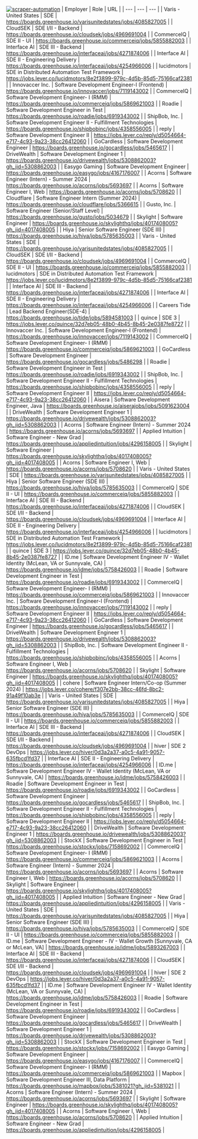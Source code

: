 [![scraper-automation](https://github.com/azad-ali786/Job_Openings/actions/workflows/scraper-automation.yml/badge.svg)](https://github.com/azad-ali786/Job_Openings/actions/workflows/scraper-automation.yml)
| Employer | Role | URL |
| --- | --- | --- |
| Varis - United States | SDE | https://boards.greenhouse.io/varisunitedstates/jobs/4085827005 |
| CloudSEK | SDE I/II - Backend | https://boards.greenhouse.io/cloudsek/jobs/4969691004 |
| CommerceIQ | SDE II - UI | https://boards.greenhouse.io/commerceiq/jobs/5855882003 |
| Interface AI | SDE III - Backend | https://boards.greenhouse.io/interfaceai/jobs/4271874006 |
| Interface AI | SDE II - Engineering Delivery | https://boards.greenhouse.io/interfaceai/jobs/4254966006 |
| lucidmotors | SDE in Distributed Automation Test Framework | https://jobs.lever.co/lucidmotors/8e2f3899-979c-4d5b-85d5-75166caf2381 |
| Innovaccer Inc. | Software Development Engineer-I (Frontend) | https://boards.greenhouse.io/innovaccer/jobs/7119143002 |
| CommerceIQ | Software Development Engineer- I (RMM) | https://boards.greenhouse.io/commerceiq/jobs/5869621003 |
| Roadie | Software Development Engineer in Test | https://boards.greenhouse.io/roadie/jobs/6919343002 |
| ShipBob, Inc. | Software Development Engineer II - Fulfillment Technologies | https://boards.greenhouse.io/shipbobinc/jobs/4358556005 |
| reply | Software Development Engineer II | https://jobs.lever.co/reply/d5054664-e717-4c93-9a23-38cc26412060 |
| GoCardless | Software Development Engineer | https://boards.greenhouse.io/gocardless/jobs/5465617 |
| DriveWealth | Software Development Engineer 1 | https://boards.greenhouse.io/drivewealth/jobs/5308862003?gh_jid=5308862003 |
| Easygo Gaming | Software Development Engineer | https://boards.greenhouse.io/easygo/jobs/4167176007 |
| Acorns | Software Engineer (Intern) - Summer 2024 | https://boards.greenhouse.io/acorns/jobs/5693697 |
| Acorns | Software Engineer I, Web | https://boards.greenhouse.io/acorns/jobs/5708620 |
| Cloudflare | Software Engineer Intern (Summer 2024) | https://boards.greenhouse.io/cloudflare/jobs/5366615 |
| Gusto, Inc. | Software Engineer (Senior/Staff Level) | https://boards.greenhouse.io/gusto/jobs/5034679 |
| Skylight | Software Engineer | https://boards.greenhouse.io/skylighthq/jobs/4017408005?gh_jid=4017408005 |
| Hiya | Senior Software Engineer (SDE III) | https://boards.greenhouse.io/hiya/jobs/5785635003 |
| Varis - United States | SDE | https://boards.greenhouse.io/varisunitedstates/jobs/4085827005 |
| CloudSEK | SDE I/II - Backend | https://boards.greenhouse.io/cloudsek/jobs/4969691004 |
| CommerceIQ | SDE II - UI | https://boards.greenhouse.io/commerceiq/jobs/5855882003 |
| lucidmotors | SDE in Distributed Automation Test Framework | https://jobs.lever.co/lucidmotors/8e2f3899-979c-4d5b-85d5-75166caf2381 |
| Interface AI | SDE III - Backend | https://boards.greenhouse.io/interfaceai/jobs/4271874006 |
| Interface AI | SDE II - Engineering Delivery | https://boards.greenhouse.io/interfaceai/jobs/4254966006 |
| Careers Tide | Lead Backend Engineer(SDE-4) | https://boards.greenhouse.io/tide/jobs/5894581003 |
| quince | SDE 3 | https://jobs.lever.co/quince/32d7eb05-48b0-4b45-8b45-2e0387fe8727 |
| Innovaccer Inc. | Software Development Engineer-I (Frontend) | https://boards.greenhouse.io/innovaccer/jobs/7119143002 |
| CommerceIQ | Software Development Engineer- I (RMM) | https://boards.greenhouse.io/commerceiq/jobs/5869621003 |
| GoCardless | Software Development Engineer | https://boards.greenhouse.io/gocardless/jobs/5486298 |
| Roadie | Software Development Engineer in Test | https://boards.greenhouse.io/roadie/jobs/6919343002 |
| ShipBob, Inc. | Software Development Engineer II - Fulfillment Technologies | https://boards.greenhouse.io/shipbobinc/jobs/4358556005 |
| reply | Software Development Engineer II | https://jobs.lever.co/reply/d5054664-e717-4c93-9a23-38cc26412060 |
| Aisera | Software Development Engineer, Java | https://boards.greenhouse.io/aiserajobs/jobs/5091623004 |
| DriveWealth | Software Development Engineer 1 | https://boards.greenhouse.io/drivewealth/jobs/5308862003?gh_jid=5308862003 |
| Acorns | Software Engineer (Intern) - Summer 2024 | https://boards.greenhouse.io/acorns/jobs/5693697 |
| Applied Intuition | Software Engineer - New Grad | https://boards.greenhouse.io/appliedintuition/jobs/4296158005 |
| Skylight | Software Engineer | https://boards.greenhouse.io/skylighthq/jobs/4017408005?gh_jid=4017408005 |
| Acorns | Software Engineer I, Web | https://boards.greenhouse.io/acorns/jobs/5708620 |
| Varis - United States | SDE | https://boards.greenhouse.io/varisunitedstates/jobs/4085827005 |
| Hiya | Senior Software Engineer (SDE III) | https://boards.greenhouse.io/hiya/jobs/5785635003 |
| CommerceIQ | SDE II - UI | https://boards.greenhouse.io/commerceiq/jobs/5855882003 |
| Interface AI | SDE III - Backend | https://boards.greenhouse.io/interfaceai/jobs/4271874006 |
| CloudSEK | SDE I/II - Backend | https://boards.greenhouse.io/cloudsek/jobs/4969691004 |
| Interface AI | SDE II - Engineering Delivery | https://boards.greenhouse.io/interfaceai/jobs/4254966006 |
| lucidmotors | SDE in Distributed Automation Test Framework | https://jobs.lever.co/lucidmotors/8e2f3899-979c-4d5b-85d5-75166caf2381 |
| quince | SDE 3 | https://jobs.lever.co/quince/32d7eb05-48b0-4b45-8b45-2e0387fe8727 |
| ID.me | Software Development Engineer IV - Wallet Identity (McLean, VA or Sunnyvale, CA) | https://boards.greenhouse.io/idme/jobs/5758426003 |
| Roadie | Software Development Engineer in Test | https://boards.greenhouse.io/roadie/jobs/6919343002 |
| CommerceIQ | Software Development Engineer- I (RMM) | https://boards.greenhouse.io/commerceiq/jobs/5869621003 |
| Innovaccer Inc. | Software Development Engineer-I (Frontend) | https://boards.greenhouse.io/innovaccer/jobs/7119143002 |
| reply | Software Development Engineer II | https://jobs.lever.co/reply/d5054664-e717-4c93-9a23-38cc26412060 |
| GoCardless | Software Development Engineer | https://boards.greenhouse.io/gocardless/jobs/5465617 |
| DriveWealth | Software Development Engineer 1 | https://boards.greenhouse.io/drivewealth/jobs/5308862003?gh_jid=5308862003 |
| ShipBob, Inc. | Software Development Engineer II - Fulfillment Technologies | https://boards.greenhouse.io/shipbobinc/jobs/4358556005 |
| Acorns | Software Engineer I, Web | https://boards.greenhouse.io/acorns/jobs/5708620 |
| Skylight | Software Engineer | https://boards.greenhouse.io/skylighthq/jobs/4017408005?gh_jid=4017408005 |
| cohere | Software Engineer Intern/Co-op (Summer 2024) | https://jobs.lever.co/cohere/f307e2bb-38cc-46fd-8bc2-91a49f10ab3e |
| Varis - United States | SDE | https://boards.greenhouse.io/varisunitedstates/jobs/4085827005 |
| Hiya | Senior Software Engineer (SDE III) | https://boards.greenhouse.io/hiya/jobs/5785635003 |
| CommerceIQ | SDE II - UI | https://boards.greenhouse.io/commerceiq/jobs/5855882003 |
| Interface AI | SDE III - Backend | https://boards.greenhouse.io/interfaceai/jobs/4271874006 |
| CloudSEK | SDE I/II - Backend | https://boards.greenhouse.io/cloudsek/jobs/4969691004 |
| hiver | SDE 2 DevOps | https://jobs.lever.co/hiver/0d3a2a37-a0c5-4a91-9057-635fbcd1fd37 |
| Interface AI | SDE II - Engineering Delivery | https://boards.greenhouse.io/interfaceai/jobs/4254966006 |
| ID.me | Software Development Engineer IV - Wallet Identity (McLean, VA or Sunnyvale, CA) | https://boards.greenhouse.io/idme/jobs/5758426003 |
| Roadie | Software Development Engineer in Test | https://boards.greenhouse.io/roadie/jobs/6919343002 |
| GoCardless | Software Development Engineer | https://boards.greenhouse.io/gocardless/jobs/5465617 |
| ShipBob, Inc. | Software Development Engineer II - Fulfillment Technologies | https://boards.greenhouse.io/shipbobinc/jobs/4358556005 |
| reply | Software Development Engineer II | https://jobs.lever.co/reply/d5054664-e717-4c93-9a23-38cc26412060 |
| DriveWealth | Software Development Engineer 1 | https://boards.greenhouse.io/drivewealth/jobs/5308862003?gh_jid=5308862003 |
| StockX | Software Development Engineer in Test | https://boards.greenhouse.io/stockx/jobs/7158692002 |
| CommerceIQ | Software Development Engineer- I (RMM) | https://boards.greenhouse.io/commerceiq/jobs/5869621003 |
| Acorns | Software Engineer (Intern) - Summer 2024 | https://boards.greenhouse.io/acorns/jobs/5693697 |
| Acorns | Software Engineer I, Web | https://boards.greenhouse.io/acorns/jobs/5708620 |
| Skylight | Software Engineer | https://boards.greenhouse.io/skylighthq/jobs/4017408005?gh_jid=4017408005 |
| Applied Intuition | Software Engineer - New Grad | https://boards.greenhouse.io/appliedintuition/jobs/4296158005 |
| Varis - United States | SDE | https://boards.greenhouse.io/varisunitedstates/jobs/4085827005 |
| Hiya | Senior Software Engineer (SDE III) | https://boards.greenhouse.io/hiya/jobs/5785635003 |
| CommerceIQ | SDE II - UI | https://boards.greenhouse.io/commerceiq/jobs/5855882003 |
| ID.me | Software Development Engineer - IV - Wallet Growth [Sunnyvale, CA or McLean, VA] | https://boards.greenhouse.io/idme/jobs/5893267003 |
| Interface AI | SDE III - Backend | https://boards.greenhouse.io/interfaceai/jobs/4271874006 |
| CloudSEK | SDE I/II - Backend | https://boards.greenhouse.io/cloudsek/jobs/4969691004 |
| hiver | SDE 2 DevOps | https://jobs.lever.co/hiver/0d3a2a37-a0c5-4a91-9057-635fbcd1fd37 |
| ID.me | Software Development Engineer IV - Wallet Identity (McLean, VA or Sunnyvale, CA) | https://boards.greenhouse.io/idme/jobs/5758426003 |
| Roadie | Software Development Engineer in Test | https://boards.greenhouse.io/roadie/jobs/6919343002 |
| GoCardless | Software Development Engineer | https://boards.greenhouse.io/gocardless/jobs/5465617 |
| DriveWealth | Software Development Engineer 1 | https://boards.greenhouse.io/drivewealth/jobs/5308862003?gh_jid=5308862003 |
| StockX | Software Development Engineer in Test | https://boards.greenhouse.io/stockx/jobs/7158692002 |
| Easygo Gaming | Software Development Engineer | https://boards.greenhouse.io/easygo/jobs/4167176007 |
| CommerceIQ | Software Development Engineer- I (RMM) | https://boards.greenhouse.io/commerceiq/jobs/5869621003 |
| Mapbox | Software Development Engineer III, Data Platform | https://boards.greenhouse.io/mapbox/jobs/5381021?gh_jid=5381021 |
| Acorns | Software Engineer (Intern) - Summer 2024 | https://boards.greenhouse.io/acorns/jobs/5693697 |
| Skylight | Software Engineer | https://boards.greenhouse.io/skylighthq/jobs/4017408005?gh_jid=4017408005 |
| Acorns | Software Engineer I, Web | https://boards.greenhouse.io/acorns/jobs/5708620 |
| Applied Intuition | Software Engineer - New Grad | https://boards.greenhouse.io/appliedintuition/jobs/4296158005 |